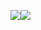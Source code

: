 <!-- [![Top Langs](https://github-readme-stats.vercel.app/api/top-langs/?username=anuraghazra&langs_count=10&theme=aura&layout=compact)](https://github.com/anuraghazra/github-readme-stats)
  [![Anurag's GitHub stats](https://github-readme-stats.vercel.app/api?username=hashsaksham&include_all_commits=true&show_icons=true&count_private=true&theme=aura)](https://github.com/anuraghazra/github-readme-stats)
 -->

<img align="center" src="https://github-readme-stats.vercel.app/api/top-langs/?username=hashsaksham&langs_count=10&theme=aura&layout=compact&cache_seconds=1800&hide_border=true" /><img align="center" src="https://github-readme-stats.vercel.app/api?username=hashsaksham&include_all_commits=true&show_icons=true&count_private=true&theme=aura&cache_seconds=1800&hide_border=true" />
